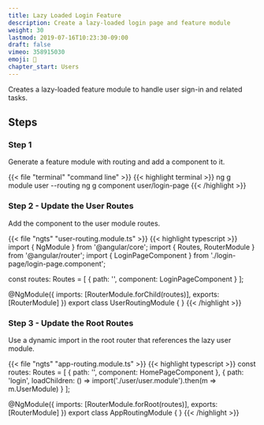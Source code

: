 ```yaml
---
title: Lazy Loaded Login Feature
description: Create a lazy-loaded login page and feature module
weight: 30
lastmod: 2019-07-16T10:23:30-09:00
draft: false
vimeo: 358915030
emoji: 🤸
chapter_start: Users
---
```


Creates a lazy-loaded feature module to handle user sign-in and related tasks. 

## Steps

### Step 1

Generate a feature module with routing and add a component to it. 

{{< file "terminal" "command line" >}}
{{< highlight terminal >}}
ng g module user --routing
ng g component user/login-page
{{< /highlight >}}


### Step 2 - Update the User Routes

Add the component to the user module routes. 

{{< file "ngts" "user-routing.module.ts" >}}
{{< highlight typescript >}}
import { NgModule } from '@angular/core';
import { Routes, RouterModule } from '@angular/router';
import { LoginPageComponent } from './login-page/login-page.component';


const routes: Routes = [
  { path: '', component: LoginPageComponent }
];

@NgModule({
  imports: [RouterModule.forChild(routes)],
  exports: [RouterModule]
})
export class UserRoutingModule { }
{{< /highlight >}}

### Step 3 - Update the Root Routes

Use a dynamic import in the root router that references the lazy user module. 

{{< file "ngts" "app-routing.module.ts" >}}
{{< highlight typescript >}}
const routes: Routes = [
  { path: '', component: HomePageComponent },
  {
    path: 'login', loadChildren: () => import('./user/user.module').then(m => m.UserModule)
  }
];

@NgModule({
  imports: [RouterModule.forRoot(routes)],
  exports: [RouterModule]
})
export class AppRoutingModule { }
{{< /highlight >}}